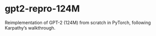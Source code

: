 # gpt2-repro-124M
Reimplementation of GPT-2 (124M) from scratch in PyTorch, following Karpathy’s walkthrough.
